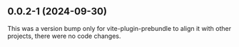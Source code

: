 ## 0.0.2-1 (2024-09-30)

This was a version bump only for vite-plugin-prebundle to align it with other projects, there were no code changes.
